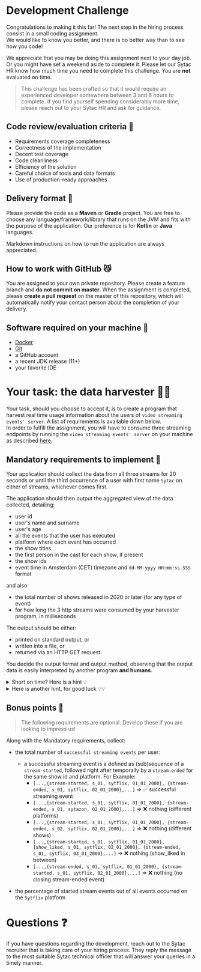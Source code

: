 # Development Challenge #

Congratulations to making it this far! The next step in the hiring process consist in a small coding assignment.  
We would like to know you better, and there is no better way than to see how you code!

We appreciate that you may be doing this assignment next to your day job. Or you might have set a weekend aside to
complete it. Please let our Sytac HR know how much time you need to complete this challenge. You are 
**not** evaluated on time.

> This challenge has been crafted so that it would require an experienced developer somewhere between 3 and 
> 6 hours to complete. If you find yourself spending considerably more time, please reach out to your 
> Sytac HR and ask for guidance.

## Code review/evaluation criteria 🏅 ##

+ Requirements coverage completeness
+ Correctness of the implementation
+ Decent test coverage
+ Code cleanliness
+ Efficiency of the solution
+ Careful choice of tools and data formats
+ Use of production-ready approaches

## Delivery format 🚚 ##

Please provide the code as a **Maven** or **Gradle** project.
You are free to choose any language/framework/library that runs on the JVM and fits with the purpose
of the application. Our preference is for **Kotlin** or **Java** languages.

Markdown instructions on how to run the application are always appreciated.

## How to work with GitHub 😼 ##

You are assigned to your own private repository. Please create a feature branch and **do not commit on master**.
When the assignment is completed, please **create a pull request** on the master of this repository,
which will automatically notify your contact person about the completion of your delivery.  

## Software required on your machine 🔧 ##

+ [Docker](https://www.docker.com)
+ [Git](https://git-scm.com)
+ a GitHub account
+ a recent JDK release (11+)
+ your favorite IDE
       
# Your task: the data harvester  🕵️‍♂️ #

Your task, should you choose to accept it, is to create a program that harvest real time usage information
about the users of `video streaming events' server`. A list of requirements is available down below.  
In order to fulfill the assignment, you will have to consume three streaming endpoints by running the `video streaming events' server` on your machine as described [here.](StreamingPlatform.md)

## Mandatory requirements to implement 📜 ##

Your application should collect the data from all three streams for 20 seconds or until the third occurrence
of a user with first name `Sytac` on either of streams, whichever comes first.

The application should then output the aggregated view of the data collected, detailing:

+ user id
+ user's name and surname
+ user's age
+ all the events that the user has executed
+ platform where each event has occurred
+ the show titles
+ the first person in the cast for each show, if present
+ the show ids
+ event time in  Amsterdam (CET) timezone and `dd-MM-yyyy HH:mm:ss.SSS` format

and also:

+ the total number of shows released in 2020 or later (for any type of event)
+ for how long the 3 http streams were consumed by your harvester program, in milliseconds

The output should be either:

+ printed on standard output, or
+ written into a file, or
+ returned via an HTTP GET request.

You decide the output format and output method, observing that the output data is easily
interpreted by another program **and humans**.

<details>
  <summary>Short on time? Here is a hint 💡</summary>

  ```kotlin
    "PT" -> "UTC"
    "CA" -> "America/Toronto"
    "US" -> "America/Los_Angeles"
    "RU" -> "Europe/Moscow"
    "ID" -> "Asia/Jakarta"
    "CN" -> "Asia/Shanghai"
  ```

</details>

<details>
  <summary>Here is another hint, for good luck 💡💡</summary>
  
   
Unfortunately, the server is bugged: from time to time the data returned is not well-formed. Feel free to skip these messages.
</details>

## Bonus points 🌟 ##

> The following requirements are optional. Develop these if you are looking to impress us!  

Along with the Mandatory requirements, collect:  

+ the total number of `successful streaming events` per user:
  + a successful streaming event is a defined as (sub)sequence of a `stream-started`, followed right after temporally by a `stream-ended` for the same show id and platform. For Example:
    + `[...,{stream-started, s_01, sytflix, 01_01_2000}, {stream-ended, s_01, sytflix, 02_01_2000},...]` => ✅ successful streaming event  
    + `[...,{stream-started, s_01, sytflix, 01_01_2000}, {stream-ended, s_01, sytazon, 02_01_2000},...]` => ❌ nothing (different platforms)  
    + `[...,{stream-started, s_01, sytflix, 01_01_2000}, {stream-ended, s_02, sytflix, 02_01_2000},...]` => ❌ nothing (different shows)
    + `[...,{stream-started, s_01, sytflix, 01_01_2000}, {show_liked, s_01, sytflix, 02_01_2000}, {stream-ended, s_01, sytflix, 03_01_2000},...]` => ❌ nothing (show_liked in between)  
    + `[...,{stream-ended, s_01, sytflix, 01_01_2000}, {stream-started, s_01, sytflix, 02_01_2000},...]` => ❌ nothing (no closing stream-ended event)

+ the percentage of started stream events out of all events occurred on the `Sytflix` platform

# Questions ❓ #

If you have questions regarding the development, reach out to the Sytac recruiter that is taking care of your hiring process. 
They reply the message to the most suitable Sytac technical officer that will answer your queries in a timely manner.
